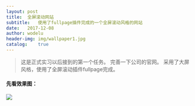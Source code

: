 ```yaml
---
layout:	post
title:	全屏滚动网站
subtitle:	使用了fullpage插件完成的一个全屏滚动风格的网站
date:	2017-12-08
author:	wodelu
header-img: img/wallpaper1.jpg
catalog:	true
---
```


> 这是正式实习以后接到的第一个任务。
> 完善一下公司的官网。
> 采用了大屏风格，使用了全屏滚动插件fullpage完成。
> 


#### 先看效果图：

![](img/in-post/essay/fullpage1.gif)

